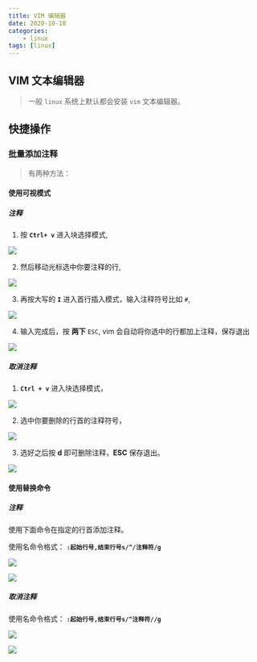 ```yaml
---
title: VIM 编辑器
date: 2020-10-18
categories: 
    - linux
tags: [linux]
---
```



## VIM 文本编辑器
> 一般 `linux` 系统上默认都会安装 `vim` 文本编辑器。



## 快捷操作

### 批量添加注释

> 有两种方法：

#### 使用可视模式

##### 注释

1. 按 **`Ctrl+ v`** 进入块选择模式,

 ![](https://cdn.jsdelivr.net/gh/vinloong/imgchr@latest/notes/img/202201191058873.png)


2. 然后移动光标选中你要注释的行,

 ![](https://cdn.jsdelivr.net/gh/vinloong/imgchr@latest/notes/img/202201191059608.png)


3. 再按大写的 **`I`** 进入首行插入模式，输入注释符号比如 `#`,

 ![](https://cdn.jsdelivr.net/gh/vinloong/imgchr@latest/notes/img/202201191059940.png)


4. 输入完成后，按 **两下** `ESC`, vim 会自动将你选中的行都加上注释，保存退出

 ![](https://cdn.jsdelivr.net/gh/vinloong/imgchr@latest/notes/img/202201191059429.png)


##### 取消注释

1. **`Ctrl + v`** 进入块选择模式，

 ![](https://cdn.jsdelivr.net/gh/vinloong/imgchr@latest/notes/img/202201191100130.png)

2. 选中你要删除的行首的注释符号，

 ![](https://cdn.jsdelivr.net/gh/vinloong/imgchr@latest/notes/img/202201191100634.png)

3. 选好之后按 **d** 即可删除注释，**ESC** 保存退出。

 ![](https://cdn.jsdelivr.net/gh/vinloong/imgchr@latest/notes/img/202201191100231.png)



#### 使用替换命令

##### 注释

使用下面命令在指定的行首添加注释。

使用名命令格式： **`:起始行号,结束行号s/^/注释符/g`**

 ![](https://cdn.jsdelivr.net/gh/vinloong/imgchr@latest/notes/img/202201191101730.png)



 ![](https://cdn.jsdelivr.net/gh/vinloong/imgchr@latest/notes/img/202201191101021.png)

##### 取消注释

使用名命令格式： **`:起始行号,结束行号s/^注释符//g`**

 ![](https://cdn.jsdelivr.net/gh/vinloong/imgchr@latest/notes/img/202201191101890.png)

 ![](https://cdn.jsdelivr.net/gh/vinloong/imgchr@latest/notes/img/202201191101210.png)

 
